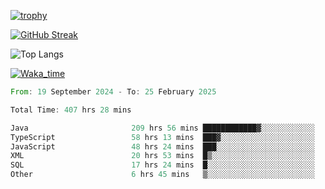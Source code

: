 <!--
**ren-joey/ren-joey** is a ✨ _special_ ✨ repository because its `README.md` (this file) appears on your GitHub profile.

Here are some ideas to get you started:

- 🔭 I’m currently working on ...
- 🌱 I’m currently learning ...
- 👯 I’m looking to collaborate on ...
- 🤔 I’m looking for help with ...
- 💬 Ask me about ...
- 📫 How to reach me: ...
- 😄 Pronouns: ...
- ⚡ Fun fact: ...
-->

[![trophy](https://github-profile-trophy.vercel.app/?username=ren-joey&theme=darkhub&column=5)](https://github.com/ren-joey)

[![GitHub Streak](https://streak-stats.demolab.com/?user=ren-joey&theme=dark)](https://github.com/ren-joey)

![Top Langs](https://github-readme-stats.vercel.app/api/top-langs?username=ren-joey&show_icons=true&layout=compact&locale=en&hide=html,CSS,scss,Pug,Twig&theme=dark)

[![Waka_time](https://github-readme-stats.vercel.app/api/wakatime?username=joeyren&theme=dark)](https://github.com/ren-joey)

<!--START_SECTION:waka-->

```rust
From: 19 September 2024 - To: 25 February 2025

Total Time: 407 hrs 28 mins

Java                       209 hrs 56 mins ████████████▓░░░░░░░░░░░░   50.68 %
TypeScript                 58 hrs 13 mins  ███▓░░░░░░░░░░░░░░░░░░░░░   14.06 %
JavaScript                 48 hrs 24 mins  ███░░░░░░░░░░░░░░░░░░░░░░   11.69 %
XML                        20 hrs 53 mins  █▒░░░░░░░░░░░░░░░░░░░░░░░   05.04 %
SQL                        17 hrs 24 mins  █░░░░░░░░░░░░░░░░░░░░░░░░   04.20 %
Other                      6 hrs 45 mins   ▒░░░░░░░░░░░░░░░░░░░░░░░░   01.63 %
```

<!--END_SECTION:waka-->

